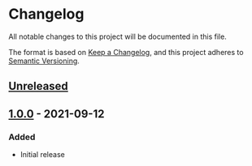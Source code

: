 # Changelog

All notable changes to this project will be documented in this file.

The format is based on [Keep a Changelog](https://keepachangelog.com/en/1.0.0/),
and this project adheres to [Semantic Versioning](https://semver.org/spec/v2.0.0.html).

## [Unreleased]

## [1.0.0] - 2021-09-12

### Added
- Initial release

[unreleased]: https://github.com/jmgilman/{REPLACE}/compare/v1.0.0...HEAD
[1.0.0]: https://github.com/jmgilman/{REPLACE}/releases/tag/v1.0.0